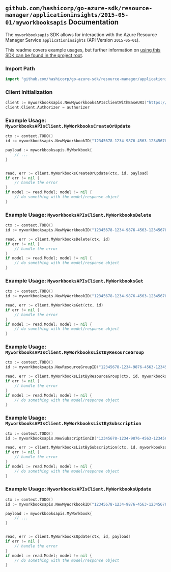 
## `github.com/hashicorp/go-azure-sdk/resource-manager/applicationinsights/2015-05-01/myworkbooksapis` Documentation

The `myworkbooksapis` SDK allows for interaction with the Azure Resource Manager Service `applicationinsights` (API Version `2015-05-01`).

This readme covers example usages, but further information on [using this SDK can be found in the project root](https://github.com/hashicorp/go-azure-sdk/tree/main/docs).

### Import Path

```go
import "github.com/hashicorp/go-azure-sdk/resource-manager/applicationinsights/2015-05-01/myworkbooksapis"
```


### Client Initialization

```go
client := myworkbooksapis.NewMyworkbooksAPIsClientWithBaseURI("https://management.azure.com")
client.Client.Authorizer = authorizer
```


### Example Usage: `MyworkbooksAPIsClient.MyWorkbooksCreateOrUpdate`

```go
ctx := context.TODO()
id := myworkbooksapis.NewMyWorkbookID("12345678-1234-9876-4563-123456789012", "example-resource-group", "myWorkbookValue")

payload := myworkbooksapis.MyWorkbook{
	// ...
}


read, err := client.MyWorkbooksCreateOrUpdate(ctx, id, payload)
if err != nil {
	// handle the error
}
if model := read.Model; model != nil {
	// do something with the model/response object
}
```


### Example Usage: `MyworkbooksAPIsClient.MyWorkbooksDelete`

```go
ctx := context.TODO()
id := myworkbooksapis.NewMyWorkbookID("12345678-1234-9876-4563-123456789012", "example-resource-group", "myWorkbookValue")

read, err := client.MyWorkbooksDelete(ctx, id)
if err != nil {
	// handle the error
}
if model := read.Model; model != nil {
	// do something with the model/response object
}
```


### Example Usage: `MyworkbooksAPIsClient.MyWorkbooksGet`

```go
ctx := context.TODO()
id := myworkbooksapis.NewMyWorkbookID("12345678-1234-9876-4563-123456789012", "example-resource-group", "myWorkbookValue")

read, err := client.MyWorkbooksGet(ctx, id)
if err != nil {
	// handle the error
}
if model := read.Model; model != nil {
	// do something with the model/response object
}
```


### Example Usage: `MyworkbooksAPIsClient.MyWorkbooksListByResourceGroup`

```go
ctx := context.TODO()
id := myworkbooksapis.NewResourceGroupID("12345678-1234-9876-4563-123456789012", "example-resource-group")

read, err := client.MyWorkbooksListByResourceGroup(ctx, id, myworkbooksapis.DefaultMyWorkbooksListByResourceGroupOperationOptions())
if err != nil {
	// handle the error
}
if model := read.Model; model != nil {
	// do something with the model/response object
}
```


### Example Usage: `MyworkbooksAPIsClient.MyWorkbooksListBySubscription`

```go
ctx := context.TODO()
id := myworkbooksapis.NewSubscriptionID("12345678-1234-9876-4563-123456789012")

read, err := client.MyWorkbooksListBySubscription(ctx, id, myworkbooksapis.DefaultMyWorkbooksListBySubscriptionOperationOptions())
if err != nil {
	// handle the error
}
if model := read.Model; model != nil {
	// do something with the model/response object
}
```


### Example Usage: `MyworkbooksAPIsClient.MyWorkbooksUpdate`

```go
ctx := context.TODO()
id := myworkbooksapis.NewMyWorkbookID("12345678-1234-9876-4563-123456789012", "example-resource-group", "myWorkbookValue")

payload := myworkbooksapis.MyWorkbook{
	// ...
}


read, err := client.MyWorkbooksUpdate(ctx, id, payload)
if err != nil {
	// handle the error
}
if model := read.Model; model != nil {
	// do something with the model/response object
}
```
